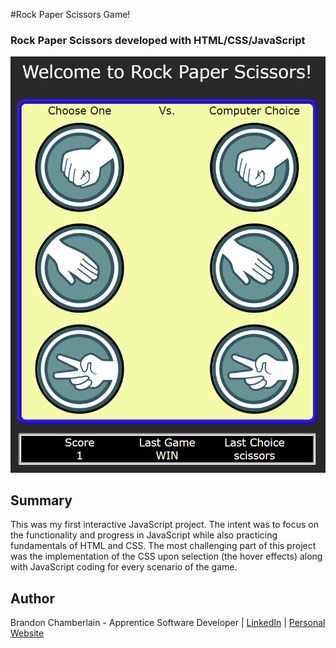 #Rock Paper Scissors Game!

  ### Rock Paper Scissors developed with HTML/CSS/JavaScript
  
![](Screenshot.png)

 ## Summary
 This was my first interactive JavaScript project. The intent was to focus on the functionality and progress in JavaScript 
 while also practicing fundamentals of HTML and CSS. The most challenging part of this project was the implementation of the CSS 
 upon selection (the hover effects) along with JavaScript coding for every scenario of the game. 

## Author
Brandon Chamberlain - Apprentice Software Developer | [LinkedIn](https://www.linkedin.com/in/bchamberlain3618/) | [Personal Website](www.thebrandonchamberlain.com)
